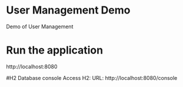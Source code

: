 # User Management Demo
Demo of User Management

# Run the application
http://localhost:8080

#H2 Database console
Access H2: 
URL: http://localhost:8080/console



